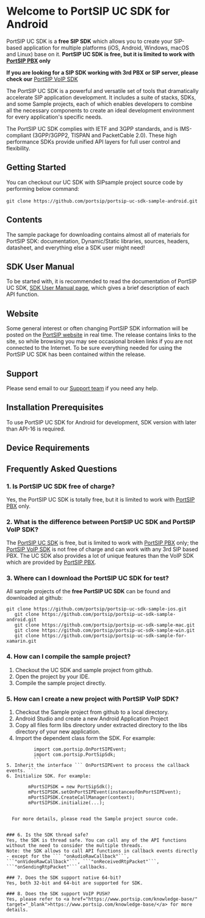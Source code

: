 # Welcome to PortSIP UC SDK for Android

PortSIP UC SDK is a **free SIP SDK** which allows you to create your SIP-based application for multiple platforms (iOS, Android, Windows, macOS and Linux) base on it.
**PortSIP UC SDK is free, but it is limited to work with [PortSIP PBX](https://www.portsip.com/portsip-pbx) only**

**If you are looking for a SIP SDK working with 3rd PBX or SIP server, please check our** [PortSIP VoIP SDK](https://github.com/portsip/portsip-voip-sdk-sample-for-android)

The PortSIP UC SDK is a powerful and versatile set of tools that dramatically accelerate SIP application development. It includes a suite of stacks, SDKs, and some Sample projects, each of which enables developers to combine all the necessary components to create an ideal development environment for every application's specific needs.

The PortSIP UC SDK complies with IETF and 3GPP standards, and is IMS-compliant (3GPP/3GPP2, TISPAN and PacketCable 2.0).
These high performance SDKs provide unified API layers for full user control and flexibility.


## Getting Started

You can checkout our UC SDK with SIPsample project source code by performing below command:<br><br>
```git clone https://github.com/portsip/portsip-uc-sdk-sample-android.git```

## Contents

 The sample package for downloading contains almost all of materials for PortSIP SDK: documentation,
 Dynamic/Static libraries, sources, headers, datasheet, and everything else a SDK user might
 need!


## SDK User Manual

 To be started with, it is recommended to read the documentation of PortSIP UC SDK, [SDK User Manual page](https://www.portsip.com/voip-sdk-user-manual/), which gives a brief
 description of each API function.


## Website

Some general interest or often changing PortSIP SDK information will be posted on the [PortSIP website](https://www.portsip.com) in real time. The release contains links to the site, so while browsing you may see occasional broken links if you are not connected to the Internet. To be sure everything needed for using the PortSIP UC SDK has been contained within the release.

## Support

Please send email to our <a href="mailto:support@portsip.com">Support team</a> if you need any help.

## Installation Prerequisites

To use PortSIP UC SDK for Android for development, SDK version with later than API-16 is required.

## Device Requirements


## Frequently Asked Questions
### 1. Is PortSIP UC SDK free of charge?

  Yes, the PortSIP UC SDK is totally free, but it is limited to work with <a href="https://www.portsip.com/portsip-pbx/" target="_blank">PortSIP PBX</a> only.

### 2. What is the difference between PortSIP UC SDK and PortSIP VoIP SDK?

  The <a href="https://www.portsip.com/portsip-uc-sdk/" target="_blank">PortSIP UC SDK</a> is free, but is limited to work with <a href="https://www.portsip.com/portsip-pbx/" target="_blank">PortSIP PBX</a> only; the <a href="https://www.portsip.com/portsip-pbx/" target="_blank">PortSIP VoIP SDK</a> is not free of charge and can work with any 3rd SIP based PBX. The UC SDK also provides a lot of unique features than the VoIP SDK which are provided by <a href="https://www.portsip.com/portsip-pbx/" target="_blank">PortSIP PBX</a>.

### 3. Where can I download the PortSIP UC SDK for test?

All sample projects of the **free PortSIP UC SDK** can be found and downloaded at github:
  <br>
```
git clone https://github.com/portsip/portsip-uc-sdk-sample-ios.git
   git clone https://github.com/portsip/portsip-uc-sdk-sample-android.git
   git clone https://github.com/portsip/portsip-uc-sdk-sample-mac.git
   git clone https://github.com/portsip/portsip-uc-sdk-sample-win.git
   git clone https://github.com/portsip/portsip-uc-sdk-sample-for-xamarin.git
```


### 4. How can I compile the sample project?

  1. Checkout the UC SDK and sample project from github.
  2. Open the project by your IDE.
  3. Compile the sample project directly.


### 5. How can I create a new project with PortSIP VoIP SDK?

  1. Checkout the Sample project from github to a local directory.
  2. Android Studio and create a new Android Application Project
  3. Copy all files form libs directory under extracted directory to the libs directory of your new application.
  4. Import the dependent class form the SDK. For example:
  ```
 			import com.portsip.OnPortSIPEvent;
			import com.portsip.PortSipSdk;
			```
  5. Inherit the interface ``` OnPortSIPEvent to process the callback events. ```
  6. Initialize SDK. For example:
  ```
			mPortSIPSDK = new PortSipSdk();
			mPortSIPSDK.setOnPortSIPEvent(instanceofOnPortSIPEvent);
			mPortSIPSDK.CreateCallManager(context);
			mPortSIPSDK.initialize(...);
```
			
  For more details, please read the Sample project source code.


### 6. Is the SDK thread safe?
Yes, the SDK is thread safe. You can call any of the API functions without the need to consider the multiple threads.
Note: the SDK allows to call API functions in callback events directly - except for the ``` "onAudioRawCallback"```, ```"onVideoRawCallback"```, ```"onReceivedRtpPacket"```, ```"onSendingRtpPacket"``` callbacks.

### 7. Does the SDK support native 64-bit?
Yes, both 32-bit and 64-bit are supported for SDK.

### 8. Does the SDK support VoIP PUSH?
Yes, please refer to <a href="https://www.portsip.com/knowledge-base/" target="_blank">https://www.portsip.com/knowledge-base/</a> for more details.
